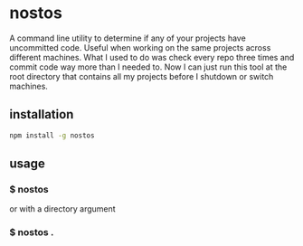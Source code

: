 # nostos

A command line utility to determine if any of your projects have uncommitted code.
Useful when working on the same projects across different machines. What I used to do 
was check every repo three times and commit code way more than I needed to. Now I can just
run this tool at the root directory that contains all my projects before I shutdown or 
switch machines.


## installation

```bash
npm install -g nostos
```

## usage

### $ nostos

or with a directory argument

### $ nostos .